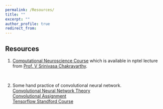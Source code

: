 ```yaml
---
permalink: /Resources/
title: ""
excerpt: ""
author_profile: true
redirect_from: 
---
```


## Resources

1. [Computational Neuroscience Course](https://nptel.ac.in/courses/102106023/) which is available in nptel lecture from [Prof. V Srinivasa Chakravarthy](https://biotech.iitm.ac.in/Faculty/CNS_LAB/home.html).
<br>

2. Some hand practice of convolutional neural network.<br> 
<t><t>[Convolutional Neural Network Theory](http://cs231n.github.io/)<br>
[Convolutional Assignment](https://cv-tricks.com/tensorflow-tutorial/training-convolutional-neural-network-for-image-classification/)<br>
[Tensorflow Standford Course](http://web.stanford.edu/class/cs20si/syllabus.html)


